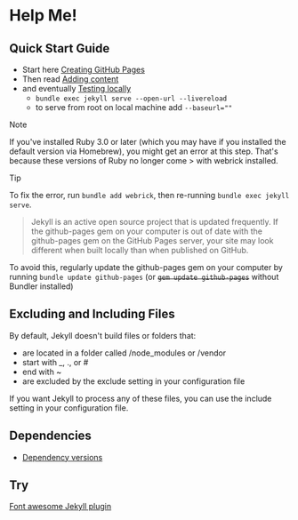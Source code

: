 # Help Me!

## Quick Start Guide

+ Start here [Creating GitHub Pages](https://docs.github.com/en/pages/setting-up-a-github-pages-site-with-jekyll/creating-a-github-pages-site-with-jekyll)
+ Then read [Adding content](https://docs.github.com/en/pages/setting-up-a-github-pages-site-with-jekyll/adding-content-to-your-github-pages-site-using-jekyll)
+ and eventually [Testing locally](https://docs.github.com/en/pages/setting-up-a-github-pages-site-with-jekyll/testing-your-github-pages-site-locally-with-jekyll)
    + `bundle exec jekyll serve --open-url --livereload`
    + to serve from root on local machine add `--baseurl=""`

> [!NOTE]
> If you've installed Ruby 3.0 or later (which you may have if you installed the default version via
> Homebrew), you might get an error at this step. That's because these versions of Ruby no longer
> come > with webrick installed.

> [!TIP]
> To fix the error, run `bundle add webrick`, then re-running `bundle exec jekyll serve`.

> Jekyll is an active open source project that is updated frequently. If the github-pages gem on
> your computer is out of date with the github-pages gem on the GitHub Pages server, your site may
> look different when built locally than when published on GitHub.

To avoid this, regularly update the github-pages gem on your computer by running
`bundle update github-pages` (or ~~`gem update github-pages`~~ without Bundler installed)

## Excluding and Including Files

By default, Jekyll doesn't build files or folders that:
+ are located in a folder called /node_modules or /vendor
+ start with _, ., or #
+ end with ~
+ are excluded by the exclude setting in your configuration file

If you want Jekyll to process any of these files, you can use the include setting in your configuration file.

## Dependencies

+ [Dependency versions](https://pages.github.com/versions/)

## Try 

[Font awesome Jekyll plugin](https://github.com/drewish/jekyll-font-awesome-sass)
